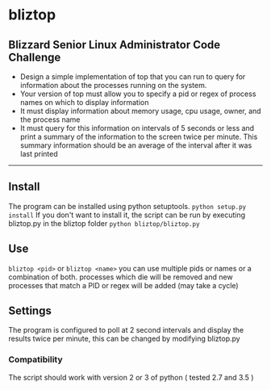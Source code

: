 # bliztop

## Blizzard Senior Linux Administrator Code Challenge ##

* Design a simple implementation of top that you can run to query for information about the processes running on the system.
* Your version of top must allow you to specify a pid or regex of process names on which to display information
* It must display information about memory usage, cpu usage, owner, and the process name
* It must query for this information on intervals of 5 seconds or less and print a summary of the information to the screen twice per minute. This summary information should be an average of the interval after it was last printed

---
## Install ##
The program can be installed using python setuptools.
```python setup.py install```
If you don't want to install it, the script can be run by executing bliztop.py in the bliztop folder
```python bliztop/bliztop.py```

## Use ##
```bliztop <pid>```
or
```bliztop <name>```
you can use multiple pids or names or a combination of both.
processes which die will be removed and new processes that match a PID or regex will be added (may take a cycle)

## Settings ##
The program is configured to poll at 2 second intervals and display the results twice per minute, this can be changed
by modifying bliztop.py

### Compatibility ###
The script should work with version 2 or 3 of python ( tested 2.7 and 3.5 )
